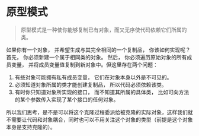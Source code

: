 # 原型模式

> 原型模式是一种使你能够复制已有对象，而又无序使代码依赖它们所属的类。

如果你有一个对象， 并希望生成与其完全相同的一个复制品， 你该如何实现呢？ 首先， 你必须新建一个属于相同类的对象。 然后， 你必须遍历原始对象的所有成员变量， 并将成员变量值复制到新对象中。但这里存在两个问题：

1. 有些对象可能拥有私有成员变量， 它们在对象本身以外是不可见的。
2. 必须知道对象所属的类才能创建复制品， 所以代码必须依赖该类。
3. 有时你只知道对象所实现的接口， 而不知道其所属的具体类， 比如可向方法的某个参数传入实现了某个接口的任何对象。

所以我们思考，是不是可以将这个克隆过程委派给被克隆的实际对象，这样我们就不需要让代码和对象耦合，同时也可以不用关注这个对象的类型（前提是这个对象本身是支持克隆的）。

